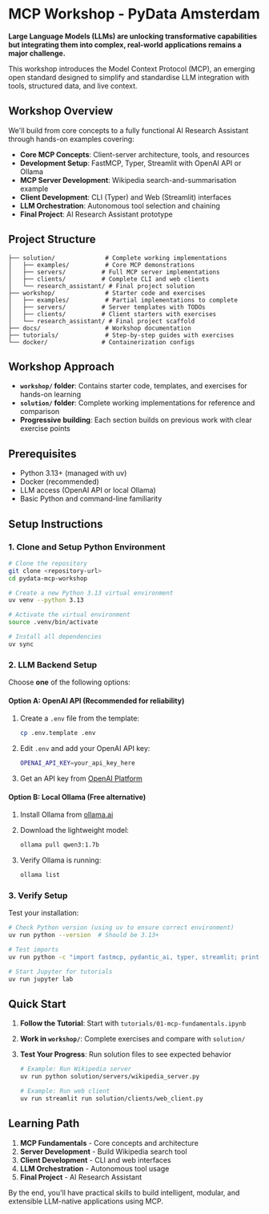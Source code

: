 # MCP Workshop - PyData Amsterdam

**Large Language Models (LLMs) are unlocking transformative capabilities  but integrating them into complex, real-world applications remains a major challenge.**

This workshop introduces the Model Context Protocol (MCP), an emerging open standard designed to simplify and standardise LLM integration with tools, structured data, and live context.

## Workshop Overview

We'll build from core concepts to a fully functional AI Research Assistant through hands-on examples covering:

- **Core MCP Concepts**: Client-server architecture, tools, and resources
- **Development Setup**: FastMCP, Typer, Streamlit with OpenAI API or Ollama
- **MCP Server Development**: Wikipedia search-and-summarisation example
- **Client Development**: CLI (Typer) and Web (Streamlit) interfaces
- **LLM Orchestration**: Autonomous tool selection and chaining
- **Final Project**: AI Research Assistant prototype

## Project Structure

```
├── solution/              # Complete working implementations
│   ├── examples/          # Core MCP demonstrations
│   ├── servers/          # Full MCP server implementations
│   ├── clients/          # Complete CLI and web clients
│   └── research_assistant/ # Final project solution
├── workshop/              # Starter code and exercises
│   ├── examples/          # Partial implementations to complete
│   ├── servers/          # Server templates with TODOs
│   ├── clients/          # Client starters with exercises
│   └── research_assistant/ # Final project scaffold
├── docs/                  # Workshop documentation
├── tutorials/             # Step-by-step guides with exercises
└── docker/               # Containerization configs
```

## Workshop Approach

- **`workshop/` folder**: Contains starter code, templates, and exercises for hands-on learning
- **`solution/` folder**: Complete working implementations for reference and comparison
- **Progressive building**: Each section builds on previous work with clear exercise points

## Prerequisites

- Python 3.13+ (managed with uv)
- Docker (recommended)
- LLM access (OpenAI API or local Ollama)
- Basic Python and command-line familiarity

## Setup Instructions

### 1. Clone and Setup Python Environment

```bash
# Clone the repository
git clone <repository-url>
cd pydata-mcp-workshop

# Create a new Python 3.13 virtual environment
uv venv --python 3.13

# Activate the virtual environment
source .venv/bin/activate

# Install all dependencies
uv sync
```

### 2. LLM Backend Setup

Choose **one** of the following options:

#### Option A: OpenAI API (Recommended for reliability)

1. Create a `.env` file from the template:
   ```bash
   cp .env.template .env
   ```

2. Edit `.env` and add your OpenAI API key:
   ```bash
   OPENAI_API_KEY=your_api_key_here
   ```

3. Get an API key from [OpenAI Platform](https://platform.openai.com/api-keys)

#### Option B: Local Ollama (Free alternative)

1. Install Ollama from [ollama.ai](https://ollama.ai)

2. Download the lightweight model:
   ```bash
   ollama pull qwen3:1.7b
   ```

3. Verify Ollama is running:
   ```bash
   ollama list
   ```

### 3. Verify Setup

Test your installation:
```bash
# Check Python version (using uv to ensure correct environment)
uv run python --version  # Should be 3.13+

# Test imports
uv run python -c "import fastmcp, pydantic_ai, typer, streamlit; print('✅ All imports successful')"

# Start Jupyter for tutorials
uv run jupyter lab
```

## Quick Start

1. **Follow the Tutorial**: Start with `tutorials/01-mcp-fundamentals.ipynb`

2. **Work in `workshop/`**: Complete exercises and compare with `solution/`

3. **Test Your Progress**: Run solution files to see expected behavior
   ```bash
   # Example: Run Wikipedia server
   uv run python solution/servers/wikipedia_server.py

   # Example: Run web client
   uv run streamlit run solution/clients/web_client.py
   ```

## Learning Path

1. **MCP Fundamentals** - Core concepts and architecture
2. **Server Development** - Build Wikipedia search tool
3. **Client Development** - CLI and web interfaces
4. **LLM Orchestration** - Autonomous tool usage
5. **Final Project** - AI Research Assistant

By the end, you'll have practical skills to build intelligent, modular, and extensible LLM-native applications using MCP.
